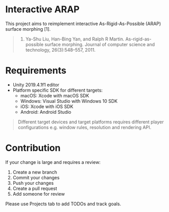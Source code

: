 # Interactive ARAP

This project aims to reimplement interactive As-Rigid-As-Possible (ARAP) surface morphing [1]. 

>1. Ya-Shu Liu, Han-Bing Yan, and Ralph R Martin. As-rigid-as-possible surface morphing. Journal of computer science and technology, 26(3):548–557, 2011.

# Requirements

- Unity 2019.4.1f1 editor
- Platform specific SDK for different targets: 
	- macOS: Xcode with macOS SDK
	- Windows: Visual Studio with Windows 10 SDK
	- iOS: Xcode with iOS SDK
	- Android: Android Studio

> Different target devices and target platforms requires different player configurations e.g. window rules, resolution and rendering API. 

# Contribution

If your change is large and requires a review:

1. Create a new branch
2. Commit your changes
3. Push your changes
4. Create a pull request
5. Add someone for review

Please use Projects tab to add TODOs and track goals.
